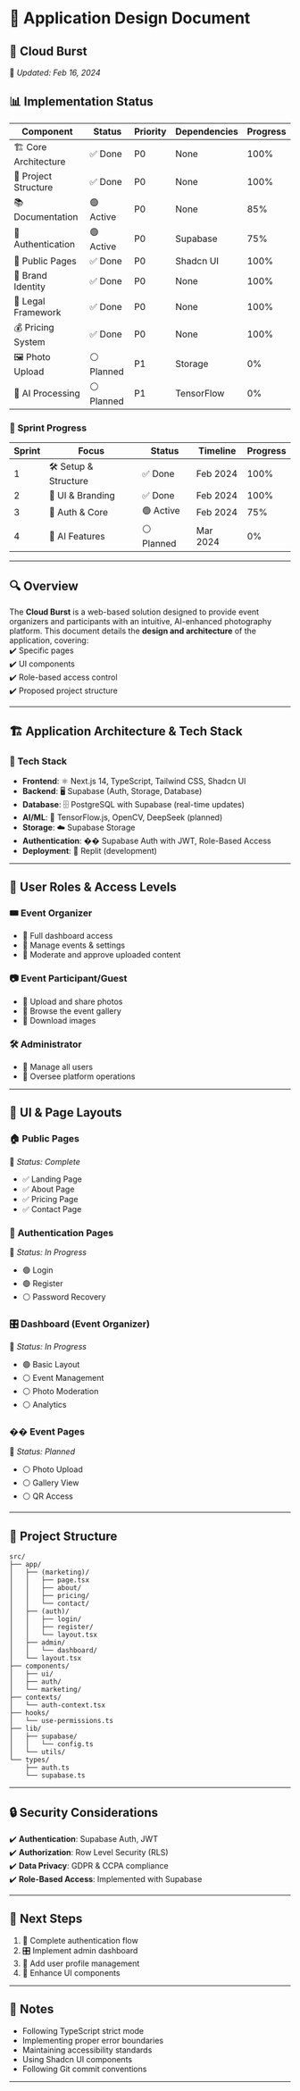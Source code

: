 # 🎨 **Application Design Document**  

## 📸 Cloud Burst
📅 *Updated: Feb 16, 2024*  

## 📊 Implementation Status

| Component | Status | Priority | Dependencies | Progress |
|-----------|---------|-----------|--------------|-----------|
| 🏗️ Core Architecture | ✅ Done | P0 | None | 100% |
| 🎨 Project Structure | ✅ Done | P0 | None | 100% |
| 📚 Documentation | 🟢 Active | P0 | None | 85% |
| 🔐 Authentication | 🟢 Active | P0 | Supabase | 75% |
| 📱 Public Pages | ✅ Done | P0 | Shadcn UI | 100% |
| 🎨 Brand Identity | ✅ Done | P0 | None | 100% |
| 📜 Legal Framework | ✅ Done | P0 | None | 100% |
| 💰 Pricing System | ✅ Done | P0 | None | 100% |
| 🖼️ Photo Upload | ⚪ Planned | P1 | Storage | 0% |
| 🤖 AI Processing | ⚪ Planned | P1 | TensorFlow | 0% |

### 🎯 Sprint Progress

| Sprint | Focus | Status | Timeline | Progress |
|--------|-------|--------|----------|-----------|
| 1 | 🛠️ Setup & Structure | ✅ Done | Feb 2024 | 100% |
| 2 | 🎨 UI & Branding | ✅ Done | Feb 2024 | 100% |
| 3 | 🔐 Auth & Core | 🟢 Active | Feb 2024 | 75% |
| 4 | 🤖 AI Features | ⚪ Planned | Mar 2024 | 0% |

---

## 🔍 Overview  
The **Cloud Burst** is a web-based solution designed to provide event organizers and participants with an intuitive, AI-enhanced photography platform. This document details the **design and architecture** of the application, covering:  
✔️ Specific pages  
✔️ UI components  
✔️ Role-based access control  
✔️ Proposed project structure  

---

## 🏗️ Application Architecture & Tech Stack  

### 🚀 Tech Stack  
- **Frontend**: ⚛️ Next.js 14, TypeScript, Tailwind CSS, Shadcn UI  
- **Backend**: 🖥️ Supabase (Auth, Storage, Database)  
- **Database**: 🗄️ PostgreSQL with Supabase (real-time updates)  
- **AI/ML**: 🤖 TensorFlow.js, OpenCV, DeepSeek (planned)  
- **Storage**: ☁️ Supabase Storage  
- **Authentication**: �� Supabase Auth with JWT, Role-Based Access  
- **Deployment**: 🚀 Replit (development)  

---

## 👥 User Roles & Access Levels  
### 🎟️ **Event Organizer**  
- 🔹 Full dashboard access  
- 🔹 Manage events & settings  
- 🔹 Moderate and approve uploaded content  

### 📷 **Event Participant/Guest**  
- 🔹 Upload and share photos  
- 🔹 Browse the event gallery  
- 🔹 Download images  

### 🛠️ **Administrator**  
- 🔹 Manage all users  
- 🔹 Oversee platform operations  

---

## 🎨 UI & Page Layouts  

### 🏠 **Public Pages**  
📍 *Status: Complete*
- ✅ Landing Page
- ✅ About Page
- ✅ Pricing Page
- ✅ Contact Page

### 🔐 **Authentication Pages**  
📍 *Status: In Progress*
- 🟢 Login
- 🟢 Register
- ⚪ Password Recovery

### 🎛️ **Dashboard (Event Organizer)**  
📍 *Status: In Progress*
- 🟢 Basic Layout
- ⚪ Event Management
- ⚪ Photo Moderation
- ⚪ Analytics

### �� **Event Pages**  
📍 *Status: Planned*
- ⚪ Photo Upload
- ⚪ Gallery View
- ⚪ QR Access

---

## 📂 Project Structure  

```
src/
├── app/
│   ├── (marketing)/
│   │   ├── page.tsx
│   │   ├── about/
│   │   ├── pricing/
│   │   └── contact/
│   ├── (auth)/
│   │   ├── login/
│   │   ├── register/
│   │   └── layout.tsx
│   ├── admin/
│   │   └── dashboard/
│   └── layout.tsx
├── components/
│   ├── ui/
│   ├── auth/
│   └── marketing/
├── contexts/
│   └── auth-context.tsx
├── hooks/
│   └── use-permissions.ts
├── lib/
│   ├── supabase/
│   │   └── config.ts
│   └── utils/
└── types/
    ├── auth.ts
    └── supabase.ts
```

---

## 🔒 Security Considerations  
✔️ **Authentication**: Supabase Auth, JWT  
✔️ **Authorization**: Row Level Security (RLS)  
✔️ **Data Privacy**: GDPR & CCPA compliance  
✔️ **Role-Based Access**: Implemented with Supabase  

---

## 🎯 Next Steps  
1. 🔐 Complete authentication flow
2. 🎛️ Implement admin dashboard
3. 📱 Add user profile management
4. 🎨 Enhance UI components

---

## 📝 Notes  
- Following TypeScript strict mode
- Implementing proper error boundaries
- Maintaining accessibility standards
- Using Shadcn UI components
- Following Git commit conventions

---
